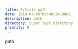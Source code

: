 ```yaml
---
title: Article path
date: 2019-07-09T09:48:24.880Z
description: path
directory: Super Test Directory
priority: 0
---
```

path
